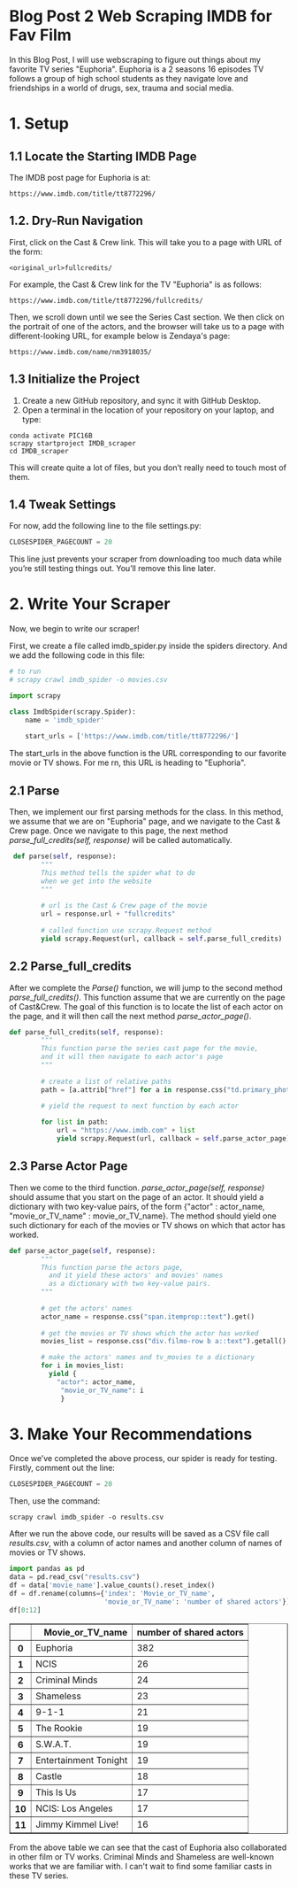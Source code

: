 # Blog Post 2 Web Scraping IMDB for Fav Film 


In this Blog Post, I will use webscraping to figure out things about my favorite TV series "Euphoria". Euphoria is a 2 seasons 16 episodes TV follows a group of high school students as they navigate love and friendships in a world of drugs, sex, trauma and social media. 

<h1>1. Setup </h1>

<h2>1.1 Locate the Starting IMDB Page</h2>

The IMDB post page for Euphoria is at:

```
https://www.imdb.com/title/tt8772296/
```
<h2>1.2. Dry-Run Navigation</h2>
First, click on the Cast & Crew link. This will take you to a page with URL of the form:

```
<original_url>fullcredits/
```
For example, the Cast & Crew link for the TV "Euphoria" is as follows:

```
https://www.imdb.com/title/tt8772296/fullcredits/
```

Then, we scroll down until we see the Series Cast section. We then click on the portrait of one of the actors, and the browser will take us to a page with different-looking URL, for example below is Zendaya's page:

```
https://www.imdb.com/name/nm3918035/
```

<h2>1.3 Initialize the Project</h2>

1. Create a new GitHub repository, and sync it with GitHub Desktop.
2. Open a terminal in the location of your repository on your laptop, and type:

```
conda activate PIC16B
scrapy startproject IMDB_scraper
cd IMDB_scraper
```

This will create quite a lot of files, but you don’t really need to touch most of them.

<h2>1.4 Tweak Settings</h2>

For now, add the following line to the file settings.py:

```python
CLOSESPIDER_PAGECOUNT = 20
```

This line just prevents your scraper from downloading too much data while you’re still testing things out. You’ll remove this line later.

<h1>2. Write Your Scraper</h1>

Now, we begin to write our scraper!

First, we create a file called imdb_spider.py inside the spiders directory. And we add the following code in this file:

```python
# to run 
# scrapy crawl imdb_spider -o movies.csv

import scrapy

class ImdbSpider(scrapy.Spider):
    name = 'imdb_spider'
    
    start_urls = ['https://www.imdb.com/title/tt8772296/']
```

The start_urls in the above function is the URL corresponding to our favorite movie or TV shows. For me rn, this URL is heading to "Euphoria".

<h2>2.1 Parse</h2>

Then, we implement our first parsing methods for the class. In this method, we assume that we are on "Euphoria" page, and we navigate to the Cast & Crew page. Once we navigate to this page, the next method *parse_full_credits(self, response)* will be called automatically.

```python
 def parse(self, response):
        """
        This method tells the spider what to do 
        when we get into the website
        """
  
        # url is the Cast & Crew page of the movie
        url = response.url + "fullcredits"
  
        # called function use scrapy.Request method 
        yield scrapy.Request(url, callback = self.parse_full_credits)
```

<h2>2.2 Parse_full_credits</h2>

After we complete the *Parse()* function, we will jump to the second method
*parse_full_credits()*. This function assume that we are currently on the page of Cast&Crew. The goal of this function is to locate the list of each actor on the page, and it will then call the next method *parse_actor_page()*.

```python
def parse_full_credits(self, response):
        """
        This function parse the series cast page for the movie,
        and it will then navigate to each actor's page
        """
  
        # create a list of relative paths
        path = [a.attrib["href"] for a in response.css("td.primary_photo a")]
  
        # yield the request to next function by each actor

        for list in path:
            url = "https://www.imdb.com" + list
            yield scrapy.Request(url, callback = self.parse_actor_page)
```

<h2>2.3 Parse Actor Page </h2>

Then we come to the third function. *parse_actor_page(self, response)* should assume that you start on the page of an actor. It should yield a dictionary with two key-value pairs, of the form {"actor" : actor_name, "movie_or_TV_name" : movie_or_TV_name}. The method should yield one such dictionary for each of the movies or TV shows on which that actor has worked. 

```python
def parse_actor_page(self, response):
        """
        This function parse the actors page,
          and it yield these actors' and movies' names
          as a dictionary with two key-value pairs.
        """
  
        # get the actors' names
        actor_name = response.css("span.itemprop::text").get()
  
        # get the movies or TV shows which the actor has worked
        movies_list = response.css("div.filmo-row b a::text").getall()

        # make the actors' names and tv_movies to a dictionary
        for i in movies_list:
          yield {
            "actor": actor_name,
             "movie_or_TV_name": i
             }
```


<h1>3. Make Your Recommendations</h1>

Once we’ve completed the above process, our spider is ready for testing. Firstly, comment out the line:

```python
CLOSESPIDER_PAGECOUNT = 20
```

Then, use the command:
```
scrapy crawl imdb_spider -o results.csv
```
After we run the above code, our results will be saved as a CSV file call *results.csv*, with a column of actor names and another column of names of movies or TV shows.

```python
import pandas as pd
data = pd.read_csv("results.csv")
df = data['movie_name'].value_counts().reset_index()
df = df.rename(columns={'index': 'Movie_or_TV_name', 
                        'movie_or_TV_name': 'number of shared actors'})
df[0:12]
```

<div>
<style scoped>
    .dataframe tbody tr th:only-of-type {
        vertical-align: middle;
    }

    .dataframe tbody tr th {
        vertical-align: top;
    }

    .dataframe thead th {
        text-align: right;
    }
</style>
<table border="1" class="dataframe">
  <thead>
    <tr style="text-align: right;">
      <th></th>
      <th>Movie_or_TV_name</th>
      <th>number of shared actors</th>
    </tr>
  </thead>
  <tbody>
    <tr>
      <th>0</th>
      <td>Euphoria</td>
      <td>382</td>
    </tr>
    <tr>
      <th>1</th>
      <td>NCIS</td>
      <td>26</td>
    </tr>
    <tr>
      <th>2</th>
      <td>Criminal Minds</td>
      <td>24</td>
    </tr>
    <tr>
      <th>3</th>
      <td>Shameless</td>
      <td>23</td>
    </tr>
    <tr>
      <th>4</th>
      <td>9-1-1</td>
      <td>21</td>
    </tr>
    <tr>
      <th>5</th>
      <td>The Rookie</td>
      <td>19</td>
    </tr>
    <tr>
      <th>6</th>
      <td>S.W.A.T.</td>
      <td>19</td>
    </tr>
    <tr>
      <th>7</th>
      <td>Entertainment Tonight</td>
      <td>19</td>
    </tr>
    <tr>
      <th>8</th>
      <td>Castle</td>
      <td>18</td>
    </tr>
    <tr>
      <th>9</th>
      <td>This Is Us</td>
      <td>17</td>
    </tr>
    <tr>
      <th>10</th>
      <td>NCIS: Los Angeles</td>
      <td>17</td>
    </tr>
    <tr>
      <th>11</th>
      <td>Jimmy Kimmel Live!</td>
      <td>16</td>
    </tr>
  </tbody>
</table>
</div>

From the above table we can see that the cast of Euphoria also collaborated in other film or TV works. Criminal Minds and Shameless are well-known works that we are familiar with. I can't wait to find some familiar casts in these TV series.
